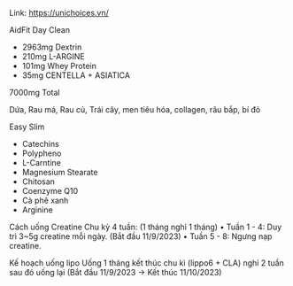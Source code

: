 
Link: https://unichoices.vn/

AidFit Day Clean
- 2963mg Dextrin
- 210mg L-ARGINE
- 101mg Whey Protein
- 35mg  CENTELLA + ASIATICA

7000mg Total

Dứa, Rau má, Rau củ, Trái cây, men tiêu hóa, collagen, râu bắp, bí đỏ

Easy Slim
- Catechins 
- Polypheno
- L-Carntine
- Magnesium Stearate
- Chitosan
- Coenzyme Q10
- Cà phê xanh
- Arginine


Cách uống Creatine
Chu kỳ 4 tuần: (1 tháng nghỉ 1 tháng)
• Tuần 1 - 4: Duy trì 3~5g creatine mỗi ngày. (Bắt đầu 11/9/2023)
• Tuần 5 - 8: Ngưng nạp creatine.

Kế hoạch uống lipo
Uống 1 tháng kết thúc chu kì (lippo6 + CLA) nghỉ 2 tuần sau đó uống lại (Bắt đầu 11/9/2023 -> Kết thúc 11/10/2023)
